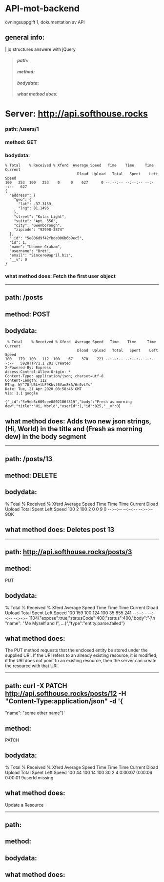 # API-mot-backend
övningsuppgift 1, dokumentation av API

## __general info:__
| jq structures answere with jQuery

>#### _path:_
>#### _method:_
>#### _bodydata:_
>#### _what method does:_


# Server: http://api.softhouse.rocks


### path: /users/1
### method: GET
### bodydata: 
```
% Total    % Received % Xferd  Average Speed   Time    Time     Time  Current
                                 Dload  Upload   Total   Spent    Left  Speed
100   253  100   253    0     0    627      0 --:--:-- --:--:-- --:--:--   627
{
  "address": {
    "geo": {
      "lat": -37.3159,
      "lng": 81.1496
    },
    "street": "Kulas Light",
    "suite": "Apt. 556",
    "city": "Gwenborough",
    "zipcode": "92998-3874"
  },
  "_id": "5e806d9f42fbde006b6b9ec5",
  "id": 1,
  "name": "Leanne Graham",
  "username": "Bret",
  "email": "Sincere@april.biz",
  "__v": 0
}
```
### what method does: Fetch the first user object 

___

## path: /posts

## method: POST 

## bodydata:
```
 % Total    % Received % Xferd  Average Speed   Time    Time     Time  Current
                                 Dload  Upload   Total   Spent    Left  Speed
100   179  100   112  100    67    370    221 --:--:-- --:--:-- --:--:--   592HTTP/1.1 201 Created
X-Powered-By: Express
Access-Control-Allow-Origin: *
Content-Type: application/json; charset=utf-8
Content-Length: 112
ETag: W/"70-U5L+tLF9Kbvt6Van8+A/6n0vLYs"
Date: Tue, 21 Apr 2020 08:58:46 GMT
Via: 1.1 google

{"_id":"5e9eb5c609cee0002106f319","body":"Fresh as morning dew","title":"Hi, World","userId":1,"id":825,"__v":0}
```

## what method does: Adds two new json strings, (Hi, World) in the title and (Fresh as morning dew) in the body segment

___

## path: /posts/13

## method: DELETE

## bodydata: 
 % Total    % Received % Xferd  Average Speed   Time    Time     Time  Current
                                 Dload  Upload   Total   Spent    Left  Speed
100     2  100     2    0     0      9      0 --:--:-- --:--:-- --:--:--     9OK

## what method does: Deletes post 13
___

## path: http://api.softhouse.rocks/posts/3

## method: 
PUT

## bodydata: 
  % Total    % Received % Xferd  Average Speed   Time    Time     Time  Current
                                 Dload  Upload   Total   Spent    Left  Speed
100   159  100   124  100    35    855    241 --:--:-- --:--:-- --:--:--  1104{"expose":true,"statusCode":400,"status":400,"body":"{\n  \"name\": \"Me Myself and I\", ...}","type":"entity.parse.failed"}

## what method does: 
The PUT method requests that the enclosed entity be stored under the supplied URI. If the URI refers to an already existing resource, it is modified; if the URI does not point to an existing resource, then the server can create the resource with that URI.
__________________________________________________________________________
## path: curl -X PATCH http://api.softhouse.rocks/posts/12 -H "Content-Type:application/json" -d  '{
  "name": "some other name"}'

## method: 
PATCH

## bodydata: 
  % Total    % Received % Xferd  Average Speed   Time    Time     Time  Current
                                 Dload  Upload   Total   Spent    Left  Speed
100    44  100    14  100    30      2      4  0:00:07  0:00:06  0:00:01     9userId missing

## what method does: 
Update a Resource
__________________________________________________________________________
## path:
## method: 
## bodydata: 
## what method does: 